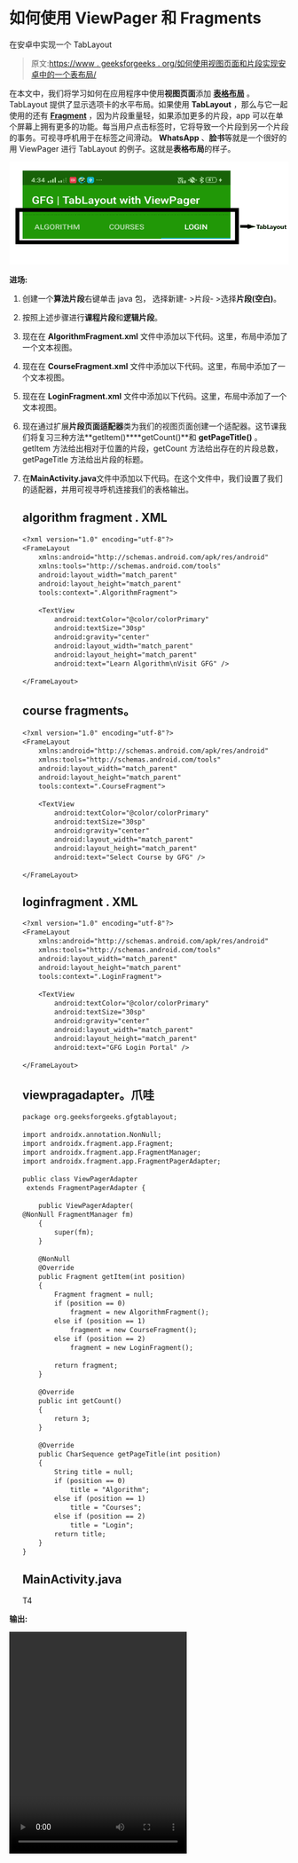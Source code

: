 # 如何使用 ViewPager 和 Fragments

在安卓中实现一个 TabLayout

> 原文:[https://www . geeksforgeeks . org/如何使用视图页面和片段实现安卓中的一个表布局/](https://www.geeksforgeeks.org/how-to-implement-a-tablayout-in-android-using-viewpager-and-fragments/)

在本文中，我们将学习如何在应用程序中使用**视图页面**添加 [**表格布局**](https://developer.android.com/reference/com/google/android/material/tabs/TabLayout) 。TabLayout 提供了显示选项卡的水平布局。如果使用 **TabLayout** ，那么与它一起使用的还有 [**Fragment**](https://practice.geeksforgeeks.org/problems/what-is-fragment-in-android) ，因为片段重量轻，如果添加更多的片段，app 可以在单个屏幕上拥有更多的功能。每当用户点击标签时，它将导致一个片段到另一个片段的事务。可视寻呼机用于在标签之间滑动。 **WhatsApp** 、**脸书**等就是一个很好的用 ViewPager 进行 TabLayout 的例子。这就是**表格布局**的样子。

[![](img/86b761b81f76ce4615058e29e024ec28.png)](https://media.geeksforgeeks.org/wp-content/uploads/20200627044415/Untitled189-1.png)

**进场:**

1.  创建一个**算法片段**右键单击 java 包，
    选择新建- >片段- >选择**片段(空白)**。
2.  按照上述步骤进行**课程片段**和**逻辑片段**。
3.  现在在 **AlgorithmFragment.xml** 文件中添加以下代码。这里，布局中添加了一个文本视图。
4.  现在在 **CourseFragment.xml** 文件中添加以下代码。这里，布局中添加了一个文本视图。
5.  现在在 **LoginFragment.xml** 文件中添加以下代码。这里，布局中添加了一个文本视图。
6.  现在通过扩展**片段页面适配器**类为我们的视图页面创建一个适配器。这节课我们将复习三种方法**getItem()****getCount()**和 **getPageTitle()** 。getItem 方法给出相对于位置的片段，getCount 方法给出存在的片段总数，getPageTitle 方法给出片段的标题。
7.  在**MainActivity.java**文件中添加以下代码。在这个文件中，我们设置了我们的适配器，并用可视寻呼机连接我们的表格输出。

    ## algorithm fragment . XML

    ```
    <?xml version="1.0" encoding="utf-8"?>
    <FrameLayout
        xmlns:android="http://schemas.android.com/apk/res/android"
        xmlns:tools="http://schemas.android.com/tools"
        android:layout_width="match_parent"
        android:layout_height="match_parent"
        tools:context=".AlgorithmFragment">

        <TextView
            android:textColor="@color/colorPrimary"
            android:textSize="30sp"
            android:gravity="center"
            android:layout_width="match_parent"
            android:layout_height="match_parent"
            android:text="Learn Algorithm\nVisit GFG" />

    </FrameLayout>
    ```

    ## course fragments。

    ```
    <?xml version="1.0" encoding="utf-8"?>
    <FrameLayout
        xmlns:android="http://schemas.android.com/apk/res/android"
        xmlns:tools="http://schemas.android.com/tools"
        android:layout_width="match_parent"
        android:layout_height="match_parent"
        tools:context=".CourseFragment">

        <TextView
            android:textColor="@color/colorPrimary"
            android:textSize="30sp"
            android:gravity="center"
            android:layout_width="match_parent"
            android:layout_height="match_parent"
            android:text="Select Course by GFG" />

    </FrameLayout>
    ```

    ## loginfragment . XML

    ```
    <?xml version="1.0" encoding="utf-8"?>
    <FrameLayout
        xmlns:android="http://schemas.android.com/apk/res/android"
        xmlns:tools="http://schemas.android.com/tools"
        android:layout_width="match_parent"
        android:layout_height="match_parent"
        tools:context=".LoginFragment">

        <TextView
            android:textColor="@color/colorPrimary"
            android:textSize="30sp"
            android:gravity="center"
            android:layout_width="match_parent"
            android:layout_height="match_parent"
            android:text="GFG Login Portal" />

    </FrameLayout>
    ```

    ## viewpragadapter。爪哇

    ```
    package org.geeksforgeeks.gfgtablayout;

    import androidx.annotation.NonNull;
    import androidx.fragment.app.Fragment;
    import androidx.fragment.app.FragmentManager;
    import androidx.fragment.app.FragmentPagerAdapter;

    public class ViewPagerAdapter
     extends FragmentPagerAdapter {

        public ViewPagerAdapter(
    @NonNull FragmentManager fm)
        {
            super(fm);
        }

        @NonNull
        @Override
        public Fragment getItem(int position)
        {
            Fragment fragment = null;
            if (position == 0)
                fragment = new AlgorithmFragment();
            else if (position == 1)
                fragment = new CourseFragment();
            else if (position == 2)
                fragment = new LoginFragment();

            return fragment;
        }

        @Override
        public int getCount()
        {
            return 3;
        }

        @Override
        public CharSequence getPageTitle(int position)
        {
            String title = null;
            if (position == 0)
                title = "Algorithm";
            else if (position == 1)
                title = "Courses";
            else if (position == 2)
                title = "Login";
            return title;
        }
    }
    ```

    ## MainActivity.java

    T4

**输出:**

<video class="wp-video-shortcode" id="video-441550-1" width="320" height="400" preload="metadata" controls=""><source type="video/mp4" src="https://media.geeksforgeeks.org/wp-content/uploads/20200627043138/Record_2020-06-27-04-30-05_f319ad8bc03afd3ba9440f7b04e927961.mp4?_=1">[https://media.geeksforgeeks.org/wp-content/uploads/20200627043138/Record_2020-06-27-04-30-05_f319ad8bc03afd3ba9440f7b04e927961.mp4](https://media.geeksforgeeks.org/wp-content/uploads/20200627043138/Record_2020-06-27-04-30-05_f319ad8bc03afd3ba9440f7b04e927961.mp4)</video>